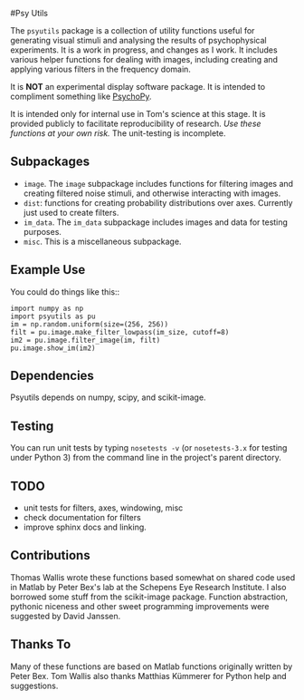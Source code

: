 #Psy Utils

The ``psyutils`` package is a collection of utility functions useful
for generating visual stimuli and analysing the results of psychophysical experiments. It is a work in progress, and changes as I work. It includes various helper functions for dealing with images, including creating and applying various filters in the frequency domain.

It is **NOT** an experimental display software package. It is intended
to compliment something like [PsychoPy](http://www.psychopy.org).

It is intended only for internal use in Tom's science at this stage. It is provided publicly to facilitate reproducibility of research. *Use these functions at your own risk.* The unit-testing is incomplete.

## Subpackages

 * ``image``. The ``image`` subpackage includes functions for filtering
  images and creating filtered noise stimuli, and otherwise interacting
  with images.
 * ``dist``: functions for creating probability distributions over axes. Currently just used to create filters.
 * ``im_data``. The ``im_data`` subpackage includes images and data for
  testing purposes.
 * ``misc``. This is a miscellaneous subpackage.

## Example Use

You could do things like this::

    import numpy as np
    import psyutils as pu
    im = np.random.uniform(size=(256, 256))
    filt = pu.image.make_filter_lowpass(im_size, cutoff=8)
    im2 = pu.image.filter_image(im, filt)
    pu.image.show_im(im2)


## Dependencies

Psyutils depends on numpy, scipy, and scikit-image.

## Testing

You can run unit tests by typing `nosetests -v` (or `nosetests-3.x` for
testing under Python 3) from the command line in the project's parent directory.

## TODO

  * unit tests for filters, axes, windowing, misc
  * check documentation for filters
  * improve sphinx docs and linking.

## Contributions

Thomas Wallis wrote these functions based somewhat on shared code used in Matlab by Peter Bex's lab at the Schepens Eye Research Institute. I also
borrowed some stuff from the scikit-image package. Function abstraction, pythonic niceness and other sweet programming improvements were suggested by David Janssen.

## Thanks To

Many of these functions are based on Matlab functions originally written
by Peter Bex. Tom Wallis also thanks Matthias Kümmerer for Python help
and suggestions.
